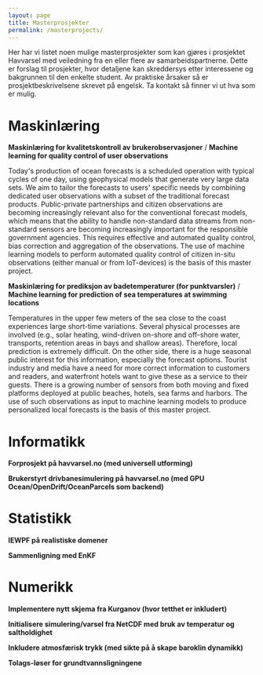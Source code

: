 ```yaml
---
layout: page
title: Masterprosjekter
permalink: /masterprojects/
---
```


<!-- TODO: distribuer til NTNU (Håvard)/OsloMet (Martin)/UiO (Kai/Martin 2021) -->
<!-- TODO: snakk med Kai om mulige UiO-masterprosjekter: Vi plukker opp denne tråden neste sommer/høst -->

Her har vi listet noen mulige masterprosjekter som kan gjøres i prosjektet Havvarsel med veiledning fra en eller flere av samarbeidspartnerne. Dette er forslag til prosjekter, hvor detaljene kan skreddersys etter interessene og bakgrunnen til den enkelte student. Av praktiske årsaker så er prosjektbeskrivelsene skrevet på engelsk. Ta kontakt så finner vi ut hva som er mulig.

# Maskinlæring

**Maskinlæring for kvalitetskontroll av brukerobservasjoner** /
**Machine learning for quality control of user observations**

Today's production of ocean forecasts is a scheduled operation with typical cycles of one day, using geophysical models that generate very large data sets. We aim to tailor the forecasts to users' specific needs by combining dedicated user observations with a subset of the traditional forecast products. Public-private partnerships and citizen observations are becoming increasingly relevant also for the conventional forecast models, which means that the ability to handle non-standard data streams from non-standard sensors are becoming increasingly important for the responsible government agencies. This requires effective and automated quality control, bias correction and aggregation of the observations. The use of machine learning models to perform automated quality control of citizen in-situ observations (either manual or from IoT-devices) is the basis of this master project.

**Maskinlæring for prediksjon av badetemperaturer (for punktvarsler)** /
**Machine learning for prediction of sea temperatures at swimming locations**

Temperatures in the upper few meters of the sea close to the coast experiences large short-time variations. Several physical processes are involved (e.g., solar heating, wind-driven on-shore and off-shore water, transports, retention areas in bays and shallow areas). Therefore, local prediction is extremely difficult. On the other side, there is a huge seasonal public interest for this information, especially the forecast options. Tourist industry and media have a need for more correct information to customers and readers, and waterfront hotels want to give these as a service to their guests. There is a growing number of sensors from both moving and fixed platforms deployed at public beaches, hotels, sea farms and harbors. The use of such observations as input to machine learning models to produce personalized local forecasts is the basis of this master project.

# Informatikk

**Forprosjekt på havvarsel.no (med universell utforming)**
<!-- TODO: fyll inn kort beskrivelse, kontaktpunkt og relevante emner -->

**Brukerstyrt drivbanesimulering på havvarsel.no (med GPU Ocean/OpenDrift/OceanParcels som backend)**
<!-- TODO: fyll inn kort beskrivelse, kontaktpunkt og relevante emner -->

# Statistikk

**IEWPF på realistiske domener**
<!-- TODO: fyll inn kort beskrivelse, kontaktpunkt og relevante emner -->

**Sammenligning med EnKF**
<!-- TODO: fyll inn kort beskrivelse, kontaktpunkt og relevante emner -->

# Numerikk

**Implementere nytt skjema fra Kurganov (hvor tetthet er inkludert)**
<!-- TODO: fyll inn kort beskrivelse, kontaktpunkt og relevante emner -->

**Initialisere simulering/varsel fra NetCDF med bruk av temperatur og saltholdighet**
<!-- TODO: fyll inn kort beskrivelse, kontaktpunkt og relevante emner -->

**Inkludere atmosfærisk trykk (med sikte på å skape baroklin dynamikk)**
<!-- TODO: fyll inn kort beskrivelse, kontaktpunkt og relevante emner -->

**Tolags-løser for grundtvannsligningene**
<!-- TODO: fyll inn kort beskrivelse, kontaktpunkt og relevante emner -->
